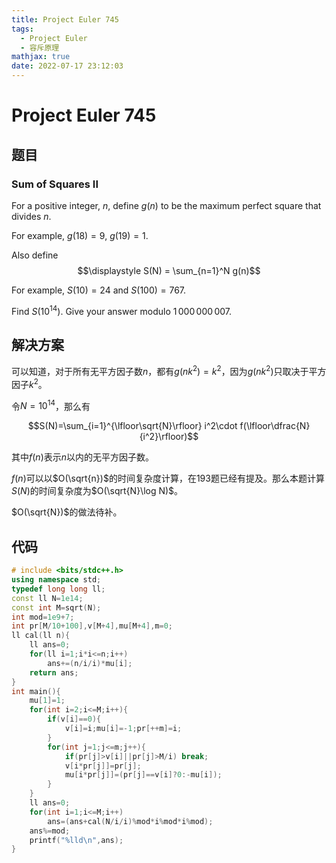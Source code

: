 ```yaml
---
title: Project Euler 745
tags:
  - Project Euler
  - 容斥原理
mathjax: true
date: 2022-07-17 23:12:03
---
```


<escape><!-- more --></escape>
    
# Project Euler 745
## 题目
### Sum of Squares II



For a positive integer, $n$, define $g(n)$ to be the maximum perfect square that divides $n$.

For example, $g(18) = 9$, $g(19) = 1$.


Also define
$$\displaystyle	S(N) = \sum_{n=1}^N g(n)$$


For example, $S(10) = 24$ and $S(100) = 767$.


Find $S(10^{14})$. Give your answer modulo $1\,000\,000\,007$.





## 解决方案

可以知道，对于所有无平方因子数$n$，都有$g(nk^2)=k^2$，因为$g(nk^2)$只取决于平方因子$k^2$。

令$N=10^{14}$，那么有

$$S(N)=\sum_{i=1}^{\lfloor\sqrt{N}\rfloor} i^2\cdot f(\lfloor\dfrac{N}{i^2}\rfloor)$$

其中$f(n)$表示$n$以内的无平方因子数。

$f(n)$可以以$O(\sqrt{n})$的时间复杂度计算，在193题已经有提及。那么本题计算$S(N)$的时间复杂度为$O(\sqrt{N}\log N)$。

$O(\sqrt{N})$的做法待补。

## 代码


```C++
# include <bits/stdc++.h>
using namespace std;
typedef long long ll;
const ll N=1e14;
const int M=sqrt(N);
int mod=1e9+7;
int pr[M/10+100],v[M+4],mu[M+4],m=0;
ll cal(ll n){
    ll ans=0;
    for(ll i=1;i*i<=n;i++)
        ans+=(n/i/i)*mu[i];
    return ans;
}
int main(){
    mu[1]=1;
    for(int i=2;i<=M;i++){
        if(v[i]==0){
            v[i]=i;mu[i]=-1;pr[++m]=i;
        }
        for(int j=1;j<=m;j++){
            if(pr[j]>v[i]||pr[j]>M/i) break;
            v[i*pr[j]]=pr[j];
            mu[i*pr[j]]=(pr[j]==v[i]?0:-mu[i]);
        }
    }
    ll ans=0;
    for(int i=1;i<=M;i++)
        ans=(ans+cal(N/i/i)%mod*i%mod*i%mod);
    ans%=mod;
    printf("%lld\n",ans);
}

```